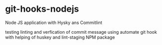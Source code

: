 # git-hooks-nodejs
Node JS application with Hysky ans Commitlint

testing linting and verfication of commit message using automate git hook with helping of huskey and lint-staging NPM package
